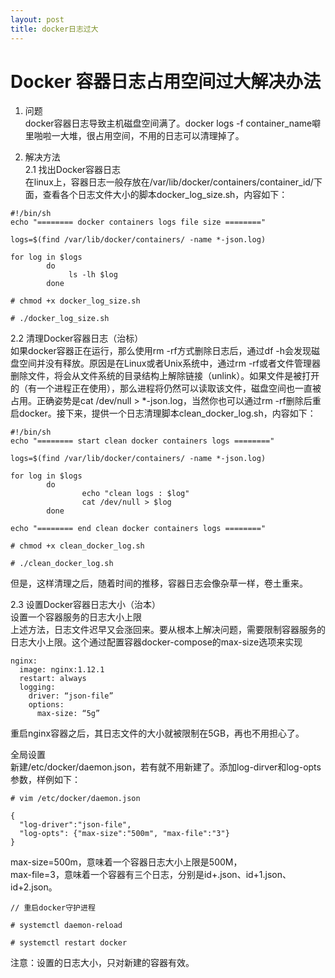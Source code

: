 ```yaml
---
layout: post
title: docker日志过大
---
```


# Docker 容器日志占用空间过大解决办法

1.  问题  
    docker容器日志导致主机磁盘空间满了。docker logs \-f container\_name噼里啪啦一大堆，很占用空间，不用的日志可以清理掉了。

  2.  解决方法  
    2.1 找出Docker容器日志  
    在linux上，容器日志一般存放在/var/lib/docker/containers/container\_id/下面，查看各个日志文件大小的脚本docker\_log\_size.sh，内容如下：

```
#!/bin/sh 
echo "======== docker containers logs file size ========"  

logs=$(find /var/lib/docker/containers/ -name *-json.log)  

for log in $logs  
        do  
             ls -lh $log   
        done
```

```
# chmod +x docker_log_size.sh

# ./docker_log_size.sh
```

2.2 清理Docker容器日志（治标）  
如果docker容器正在运行，那么使用rm \-rf方式删除日志后，通过df \-h会发现磁盘空间并没有释放。原因是在Linux或者Unix系统中，通过rm \-rf或者文件管理器删除文件，将会从文件系统的目录结构上解除链接（unlink）。如果文件是被打开的（有一个进程正在使用），那么进程将仍然可以读取该文件，磁盘空间也一直被占用。正确姿势是cat /dev/null > \*-json.log，当然你也可以通过rm \-rf删除后重启docker。接下来，提供一个日志清理脚本clean\_docker\_log.sh，内容如下：

```
#!/bin/sh 
echo "======== start clean docker containers logs ========"  

logs=$(find /var/lib/docker/containers/ -name *-json.log)  

for log in $logs  
        do  
                echo "clean logs : $log"  
                cat /dev/null > $log  
        done  

echo "======== end clean docker containers logs ========"

# chmod +x clean_docker_log.sh

# ./clean_docker_log.sh
```

但是，这样清理之后，随着时间的推移，容器日志会像杂草一样，卷土重来。

2.3 设置Docker容器日志大小（治本）  
设置一个容器服务的日志大小上限  
上述方法，日志文件迟早又会涨回来。要从根本上解决问题，需要限制容器服务的日志大小上限。这个通过配置容器docker-compose的max-size选项来实现

```
nginx: 
  image: nginx:1.12.1 
  restart: always 
  logging: 
    driver: “json-file” 
    options: 
      max-size: “5g” 
```

重启nginx容器之后，其日志文件的大小就被限制在5GB，再也不用担心了。

全局设置  
新建/etc/docker/daemon.json，若有就不用新建了。添加log-dirver和log-opts参数，样例如下：

```
# vim /etc/docker/daemon.json

{
  "log-driver":"json-file",
  "log-opts": {"max-size":"500m", "max-file":"3"}
}
```

max-size=500m，意味着一个容器日志大小上限是500M，  
max-file=3，意味着一个容器有三个日志，分别是id+.json、id+1.json、id+2.json。

```
// 重启docker守护进程

# systemctl daemon-reload

# systemctl restart docker
```

注意：设置的日志大小，只对新建的容器有效。